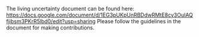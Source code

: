 The living uncertainty document can be found here: https://docs.google.com/document/d/1EG3pUKpUnRBDdwRMtE8cy3OulAQfjibsm3PKrR5lbd0/edit?usp=sharing  Please follow the guidelines in the document for making contributions.

